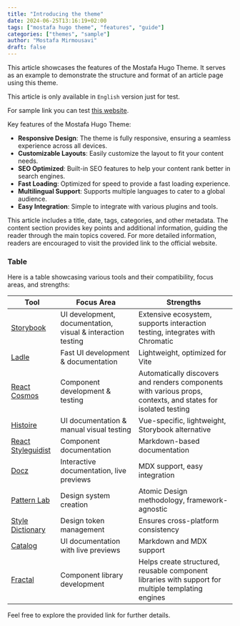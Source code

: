 ```yaml
---
title: "Introducing the theme"
date: 2024-06-25T13:16:19+02:00
tags: ["mostafa hugo theme", "features", "guide"]
categories: ["themes", "sample"]
author: "Mostafa Mirmousavi" 
draft: false
---
```

This article showcases the features of the Mostafa Hugo Theme. It serves as an example to demonstrate the structure and format of an article page using this theme.

This article is only available in `English` version just for test.

<!--more-->

For sample link you can test [this website](https://mirmousavi.com).

Key features of the Mostafa Hugo Theme:

- **Responsive Design**: The theme is fully responsive, ensuring a seamless experience across all devices.
- **Customizable Layouts**: Easily customize the layout to fit your content needs.
- **SEO Optimized**: Built-in SEO features to help your content rank better in search engines.
- **Fast Loading**: Optimized for speed to provide a fast loading experience.
- **Multilingual Support**: Supports multiple languages to cater to a global audience.
- **Easy Integration**: Simple to integrate with various plugins and tools.

This article includes a title, date, tags, categories, and other metadata. The content section provides key points and additional information, guiding the reader through the main topics covered. For more detailed information, readers are encouraged to visit the provided link to the official website.

### Table

Here is a table showcasing various tools and their compatibility, focus areas, and strengths:

| Tool | Focus Area | Strengths |
|------|------------|------------|
| [Storybook](https://storybook.js.org/) | UI development, documentation, visual & interaction testing | Extensive ecosystem, supports interaction testing, integrates with Chromatic |
| [Ladle](https://ladle.dev/) | Fast UI development & documentation | Lightweight, optimized for Vite |
| [React Cosmos](https://reactcosmos.org/) | Component development & testing | Automatically discovers and renders components with various props, contexts, and states for isolated testing |
| [Histoire](https://histoire.dev/) | UI documentation & manual visual testing | Vue-specific, lightweight, Storybook alternative |
| [React Styleguidist](https://react-styleguidist.js.org/) | Component documentation | Markdown-based documentation |
| [Docz](https://www.docz.site/) | Interactive documentation, live previews | MDX support, easy integration |
| [Pattern Lab](https://patternlab.io/) | Design system creation | Atomic Design methodology, framework-agnostic |
| [Style Dictionary](https://amzn.github.io/style-dictionary/) | Design token management | Ensures cross-platform consistency |
| [Catalog](https://www.catalog.style/) | UI documentation with live previews | Markdown and MDX support |
| [Fractal](https://fractal.build/) | Component library development | Helps create structured, reusable component libraries with support for multiple templating engines |


Feel free to explore the provided link for further details.